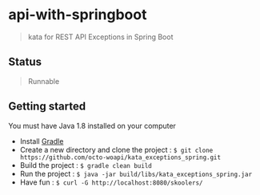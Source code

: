 # api-with-springboot
> kata for REST API Exceptions in Spring Boot

## Status
> Runnable

## Getting started

  You must have Java 1.8 installed on your computer
  
 - Install [Gradle](https://gradle.org/install/)   
 - Create a new directory and clone the project : ```$ git clone https://github.com/octo-woapi/kata_exceptions_spring.git```
 - Build the project : ```$ gradle clean build```
 - Run the project : ```$ java -jar build/libs/kata_exceptions_spring.jar```
 - Have fun : ```$ curl -G http://localhost:8080/skoolers/ ```

